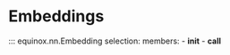 # Embeddings

::: equinox.nn.Embedding
    selection:
        members:
            - __init__
            - __call__
